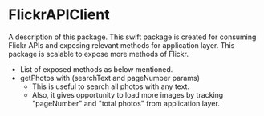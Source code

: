 # FlickrAPIClient

A description of this package.
This swift package is created for consuming Flickr APIs and exposing relevant methods for application layer.
This  package is scalable to expose more methods of Flickr.
* List of exposed methods as below mentioned.
* getPhotos with (searchText and pageNumber params)
  * This  is useful to search all photos with any text.
  * Also, it gives opportunity to load more images by tracking "pageNumber" and "total photos" from application layer.
